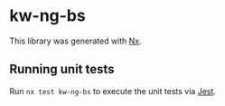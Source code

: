 # kw-ng-bs

This library was generated with [Nx](https://nx.dev).


## Running unit tests

Run `nx test kw-ng-bs` to execute the unit tests via [Jest](https://jestjs.io).


